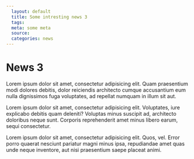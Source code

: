 ```yaml
---
  layout: default
  title: Some intresting news 3
  tags: 
  meta: some meta
  source:
  categories: news
---
```


# News 3
Lorem ipsum dolor sit amet, consectetur adipisicing elit. Quam praesentium modi dolores debitis, dolor reiciendis architecto cumque accusantium eum nulla dignissimos fuga voluptates, ad repellat numquam in illum sit aut.

Lorem ipsum dolor sit amet, consectetur adipisicing elit. Voluptates, iure explicabo debitis quam deleniti? Voluptas minus suscipit ad, architecto doloribus neque sunt. Corporis reprehenderit amet minus libero earum, sequi consectetur.

Lorem ipsum dolor sit amet, consectetur adipisicing elit. Quos, vel. Error porro quaerat nesciunt pariatur magni minus ipsa, repudiandae amet quas unde neque inventore, aut nisi praesentium saepe placeat animi.